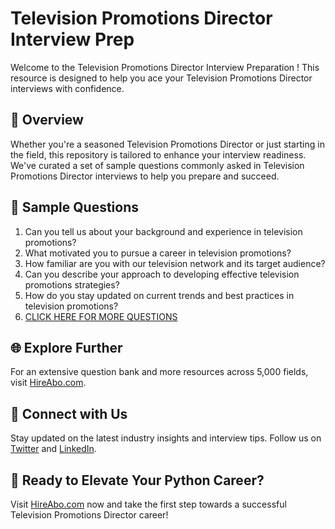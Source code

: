 # Television Promotions Director Interview Prep

Welcome to the Television Promotions Director Interview Preparation ! This resource is designed to help you ace your Television Promotions Director interviews with confidence.

## 🚀 Overview

Whether you're a seasoned Television Promotions Director or just starting in the field, this repository is tailored to enhance your interview readiness. We've curated a set of sample questions commonly asked in Television Promotions Director interviews to help you prepare and succeed.

## 📝 Sample Questions

1. Can you tell us about your background and experience in television promotions?
2. What motivated you to pursue a career in television promotions?
3. How familiar are you with our television network and its target audience?
4. Can you describe your approach to developing effective television promotions strategies?
5. How do you stay updated on current trends and best practices in television promotions?
6. [CLICK HERE FOR MORE QUESTIONS](https://hireabo.com/job/8_2_50/Television%20Promotions%20Director)

## 🌐 Explore Further

For an extensive question bank and more resources across 5,000 fields, visit [HireAbo.com](https://www.hireabo.com).

## 📱 Connect with Us

Stay updated on the latest industry insights and interview tips. Follow us on [Twitter](https://twitter.com/hireabo) and [LinkedIn](https://www.linkedin.com/in/hire-abo-3609972a8/).

## 🚀 Ready to Elevate Your Python Career?

Visit [HireAbo.com](https://www.hireabo.com) now and take the first step towards a successful Television Promotions Director career!